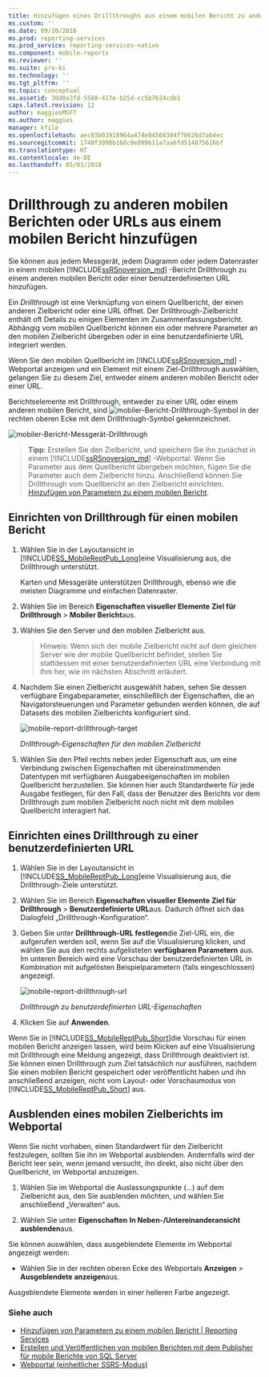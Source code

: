 ```yaml
---
title: Hinzufügen eines Drillthroughs aus einem mobilen Bericht zu anderen mobilen Berichten oder URLs | Microsoft-Dokumentation
ms.custom: ''
ms.date: 09/20/2016
ms.prod: reporting-services
ms.prod_service: reporting-services-native
ms.component: mobile-reports
ms.reviewer: ''
ms.suite: pro-bi
ms.technology: ''
ms.tgt_pltfrm: ''
ms.topic: conceptual
ms.assetid: 30d0a3fd-5588-417e-b25d-cc5b7624cdb1
caps.latest.revision: 12
author: maggiesMSFT
ms.author: maggies
manager: kfile
ms.openlocfilehash: aec03b03918964a474e04568384f70626d7ab4ec
ms.sourcegitcommit: 1740f3090b168c0e809611a7aa6fd514075616bf
ms.translationtype: HT
ms.contentlocale: de-DE
ms.lasthandoff: 05/03/2018
---
```

# <a name="add-drillthrough-from-a-mobile-report-to-other-mobile-reports-or-urls"></a>Drillthrough zu anderen mobilen Berichten oder URLs aus einem mobilen Bericht hinzufügen
Sie können aus jedem Messgerät, jedem Diagramm oder jedem Datenraster in einem mobilen [!INCLUDE[ssRSnoversion_md](../../includes/ssrsnoversion-md.md)] -Bericht Drillthrough zu einem anderen mobilen Bericht oder einer benutzerdefinierten URL hinzufügen. 

Ein *Drillthrough*  ist eine Verknüpfung von einem Quellbericht, der einen anderen Zielbericht oder eine URL öffnet. Der Drillthrough-Zielbericht enthält oft Details zu einigen Elementen im Zusammenfassungsbericht. Abhängig vom mobilen Quellbericht können ein oder mehrere Parameter an den mobilen Zielbericht übergeben oder in eine benutzerdefinierte URL integriert werden.  
  
Wenn Sie den mobilen Quellbericht im [!INCLUDE[ssRSnoversion_md](../../includes/ssrsnoversion-md.md)] -Webportal anzeigen und ein Element mit einem Ziel-Drillthrough auswählen, gelangen Sie zu diesem Ziel, entweder einem anderen mobilen Bericht oder einer URL.  

Berichtselemente mit Drillthrough, entweder zu einer URL oder einem anderen mobilen Bericht, sind ![mobiler-Bericht-Drillthrough-Symbol](../../reporting-services/mobile-reports/media/mobile-report-drill-through-icon.png) in der rechten oberen Ecke mit dem Drillthrough-Symbol gekennzeichnet.

![mobiler-Bericht-Messgerät-Drillthrough](../../reporting-services/mobile-reports/media/mobile-report-gauge-drill-through.png) 

>**Tipp**: Erstellen Sie den Zielbericht, und speichern Sie ihn zunächst in einem [!INCLUDE[ssRSnoversion_md](../../includes/ssrsnoversion-md.md)] -Webportal. Wenn Sie Parameter aus dem Quellbericht übergeben möchten, fügen Sie die Parameter auch dem Zielbericht hinzu. Anschließend können Sie Drillthrough vom Quellbericht an den Zielbericht einrichten. [Hinzufügen von Parametern zu einem mobilen Bericht](../../reporting-services/mobile-reports/add-parameters-to-a-mobile-report-reporting-services.md).
 
## <a name="set-up-drillthrough-to-a-mobile-report"></a>Einrichten von Drillthrough für einen mobilen Bericht  

1. Wählen Sie in der Layoutansicht in [!INCLUDE[SS_MobileReptPub_Long](../../includes/ss-mobilereptpub-long.md)]eine Visualisierung aus, die Drillthrough unterstützt.   

   Karten und Messgeräte unterstützen Drillthrough, ebenso wie die meisten Diagramme und einfachen Datenraster.
   
2. Wählen Sie im Bereich **Eigenschaften visueller Elemente** **Ziel für Drillthrough** > **Mobiler Bericht**aus.  
3. Wählen Sie den Server und den mobilen Zielbericht aus.  

   >Hinweis: Wenn sich der mobile Zielbericht nicht auf dem gleichen Server wie der mobile Quellbericht befindet, stellen Sie stattdessen mit einer benutzerdefinierten URL eine Verbindung mit ihm her, wie im nächsten Abschnitt erläutert.  
 
4. Nachdem Sie einen Zielbericht ausgewählt haben, sehen Sie dessen verfügbare Eingabeparameter, einschließlich der Eigenschaften, die an Navigatorsteuerungen und Parameter gebunden werden können, die auf Datasets des mobilen Zielberichts konfiguriert sind.  

   ![mobile-report-drillthrough-target](../../reporting-services/mobile-reports/media/mobile-report-drillthrough-target.PNG)
   
   *Drillthrough-Eigenschaften für den mobilen Zielbericht*  
  
5. Wählen Sie den Pfeil rechts neben jeder Eigenschaft aus, um eine Verbindung zwischen Eigenschaften mit übereinstimmenden Datentypen mit verfügbaren Ausgabeeigenschaften im mobilen Quellbericht herzustellen. Sie können hier auch Standardwerte für jede Ausgabe festlegen, für den Fall, dass der Benutzer des Berichts vor dem Drillthrough zum mobilen Zielbericht noch nicht mit dem mobilen Quellbericht interagiert hat.  
  
## <a name="set-up-a-drillthrough-to-a-custom-url"></a>Einrichten eines Drillthrough zu einer benutzerdefinierten URL  
  
1. Wählen Sie in der Layoutansicht in [!INCLUDE[SS_MobileReptPub_Long](../../includes/ss-mobilereptpub-long.md)]eine Visualisierung aus, die Drillthrough-Ziele unterstützt.    
2. Wählen Sie im Bereich **Eigenschaften visueller Elemente** **Ziel für Drillthrough** > **Benutzerdefinierte URL**aus.  Dadurch öffnet sich das Dialogfeld „Drillthrough-Konfiguration“.  
  
3. Geben Sie unter **Drillthrough-URL festlegen**die Ziel-URL ein, die aufgerufen werden soll, wenn Sie auf die Visualisierung klicken, und wählen Sie aus den rechts aufgelisteten **verfügbaren Parametern** aus. Im unteren Bereich wird eine Vorschau der benutzerdefinierten URL in Kombination mit aufgelösten Beispielparametern (falls eingeschlossen) angezeigt.  
  
   ![mobile-report-drillthrough-url](../../reporting-services/mobile-reports/media/mobile-report-drillthrough-url.PNG)
  
   *Drillthrough zu benutzerdefinierten URL-Eigenschaften*  
  
4. Klicken Sie auf **Anwenden**.  

  
Wenn Sie in [!INCLUDE[SS_MobileReptPub_Short](../../includes/ss-mobilereptpub-short.md)]die Vorschau für einen mobilen Bericht anzeigen lassen, wird beim Klicken auf eine Visualisierung mit Drillthrough eine Meldung angezeigt, dass Drillthrough deaktiviert ist. Sie können einen Drillthrough zum Ziel tatsächlich nur ausführen, nachdem Sie einen mobilen Bericht gespeichert oder veröffentlicht haben und ihn anschließend anzeigen, nicht vom Layout- oder Vorschaumodus von [!INCLUDE[SS_MobileReptPub_Short](../../includes/ss-mobilereptpub-short.md)] aus.  

## <a name="hide-a-target-mobile-report-on-the-web-portal"></a>Ausblenden eines mobilen Zielberichts im Webportal
Wenn Sie nicht vorhaben, einen Standardwert für den Zielbericht festzulegen, sollten Sie ihn im Webportal ausblenden. Andernfalls wird der Bericht leer sein, wenn jemand versucht, ihn direkt, also nicht über den Quellbericht, im Webportal anzuzeigen.

1. Wählen Sie im Webportal die Auslassungspunkte (...) auf dem Zielbericht aus, den Sie ausblenden möchten, und wählen Sie anschließend „Verwalten“ aus.

2. Wählen Sie unter **Eigenschaften** **In Neben-/Untereinanderansicht ausblenden**aus.

Sie können auswählen, dass ausgeblendete Elemente im Webportal angezeigt werden: 

* Wählen Sie in der rechten oberen Ecke des Webportals **Anzeigen** > **Ausgeblendete anzeigen**aus. 

Ausgeblendete Elemente werden in einer helleren Farbe angezeigt.
    
### <a name="see-also"></a>Siehe auch  
 
* [Hinzufügen von Parametern zu einem mobilen Bericht | Reporting Services](../../reporting-services/mobile-reports/add-parameters-to-a-mobile-report-reporting-services.md)
* [Erstellen und Veröffentlichen von mobilen Berichten mit dem Publisher für mobile Berichte von SQL Server](../../reporting-services/mobile-reports/create-mobile-reports-with-sql-server-mobile-report-publisher.md) 
* [Webportal (einheitlicher SSRS-Modus)](../../reporting-services/web-portal-ssrs-native-mode.md)


